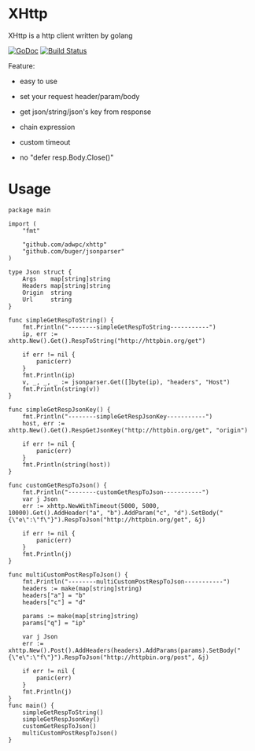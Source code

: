 # XHttp

XHttp is a http client written by golang

[![GoDoc](https://godoc.org/github.com/adwpc/xhttp?status.svg)](https://godoc.org/github.com/adwpc/xhttp)
[![Build Status](https://travis-ci.org/adwpc/xhttp.svg?branch=master)](https://travis-ci.org/adwpc/xhttp)

Feature:

* easy to use

* set your request header/param/body

* get json/string/json's key from response

* chain expression

* custom timeout

* no "defer resp.Body.Close()"

# Usage

```
package main

import (
	"fmt"

	"github.com/adwpc/xhttp"
	"github.com/buger/jsonparser"
)

type Json struct {
	Args    map[string]string
	Headers map[string]string
	Origin  string
	Url     string
}

func simpleGetRespToString() {
	fmt.Println("--------simpleGetRespToString-----------")
	ip, err := xhttp.New().Get().RespToString("http://httpbin.org/get")

	if err != nil {
		panic(err)
	}
	fmt.Println(ip)
	v, _, _, _ := jsonparser.Get([]byte(ip), "headers", "Host")
	fmt.Println(string(v))
}

func simpleGetRespJsonKey() {
	fmt.Println("--------simpleGetRespJsonKey-----------")
	host, err := xhttp.New().Get().RespGetJsonKey("http://httpbin.org/get", "origin")

	if err != nil {
		panic(err)
	}
	fmt.Println(string(host))
}

func customGetRespToJson() {
	fmt.Println("--------customGetRespToJson-----------")
	var j Json
	err := xhttp.NewWithTimeout(5000, 5000, 10000).Get().AddHeader("a", "b").AddParam("c", "d").SetBody("{\"e\":\"f\"}").RespToJson("http://httpbin.org/get", &j)

	if err != nil {
		panic(err)
	}
	fmt.Println(j)
}

func multiCustomPostRespToJson() {
	fmt.Println("--------multiCustomPostRespToJson-----------")
	headers := make(map[string]string)
	headers["a"] = "b"
	headers["c"] = "d"

	params := make(map[string]string)
	params["q"] = "ip"

	var j Json
	err := xhttp.New().Post().AddHeaders(headers).AddParams(params).SetBody("{\"e\":\"f\"}").RespToJson("http://httpbin.org/post", &j)

	if err != nil {
		panic(err)
	}
	fmt.Println(j)
}
func main() {
	simpleGetRespToString()
	simpleGetRespJsonKey()
	customGetRespToJson()
	multiCustomPostRespToJson()
}
```


